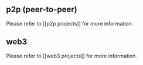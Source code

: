 
## p2p (peer-to-peer)

Please refer to [[p2p projects]] for more information.


## web3

Please refer to [[web3 projects]] for more information.